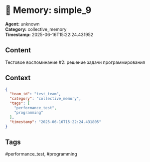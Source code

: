 # 🧠 Memory: simple_9

**Agent:** unknown  
**Category:** collective_memory  
**Timestamp:** 2025-06-16T15:22:24.431952

## Content
Тестовое воспоминание #2: решение задачи программирования

## Context
```json
{
  "team_id": "test_team",
  "category": "collective_memory",
  "tags": [
    "performance_test",
    "programming"
  ],
  "timestamp": "2025-06-16T15:22:24.431805"
}
```

## Tags
#performance_test, #programming
